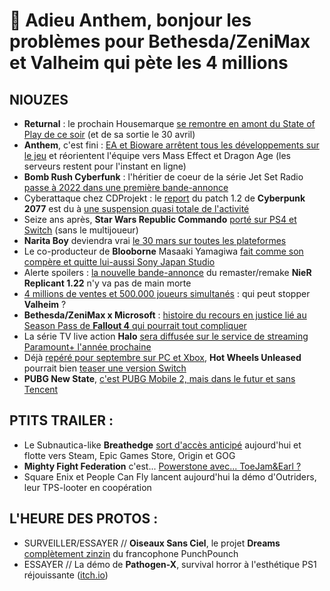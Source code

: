 # 🍌 Adieu Anthem, bonjour les problèmes pour Bethesda/ZeniMax et Valheim qui pète les 4 millions

## NIOUZES

- **Returnal** : le prochain Housemarque [se remontre en amont du State of Play de ce soir](https://www.youtube.com/watch?v=vVy0zALF_gM) (et de sa sortie le 30 avril)
- **Anthem**, c'est fini : [EA et Bioware arrêtent tous les développements sur le jeu](https://blog.bioware.com/2021/02/24/anthem-update/) et réorientent l'équipe vers Mass Effect et Dragon Age (les serveurs restent pour l'instant en ligne)
- **Bomb Rush Cyberfunk** : l'héritier de coeur de la série Jet Set Radio [passe à 2022 dans une première bande-annonce](https://www.youtube.com/watch?v=fckQom8gTvA)
- Cyberattaque chez CDProjekt : le [report](https://www.gamekult.com/actualite/cyberpunk-2077-il-faudra-encore-patienter-pour-la-mise-a-jour-1-2-3050836425.html) du patch 1.2 de **Cyberpunk 2077** est du à [une suspension quasi totale de l'activité](https://www.bloomberg.com/news/articles/2021-02-24/cd-projekt-hack-severely-disrupts-work-on-cyberpunk-game-updates)
- Seize ans après, **Star Wars Republic Commando** [porté sur PS4 et Switch](https://www.youtube.com/watch?v=MTi1KSZt5Jw) (sans le multijoueur)
- **Narita Boy** deviendra vrai [le 30 mars sur toutes les plateformes](https://www.youtube.com/watch?v=N-k1sRGX9aQ)
- Le co-producteur de **Blooborne** Masaaki Yamagiwa [fait comme son compère et quitte lui-aussi Sony Japan Studio](https://www.gamekult.com/actualite/l-autre-producteur-de-bloodborne-quitte-sony-japon-a-son-tour-3050836439.html)
- Alerte spoilers : [la nouvelle bande-annonce](https://www.youtube.com/watch?v=qR-dTcwZVb4) du remaster/remake **NieR Replicant 1.22** n'y va pas de main morte
- [4 millions de ventes et 500.000 joueurs simultanés](https://www.pcgamer.com/valheim-has-now-sold-more-than-4-million-copies/) : qui peut stopper **Valheim** ?
- **Bethesda/ZeniMax x Microsoft** : [histoire du recours en justice lié au Season Pass de **Fallout 4** qui pourrait tout compliquer](https://venturebeat.com/2021/02/23/bethesda-faces-broad-class-action-lawsuit-over-fallout-4-dlc-as-microsoft-takeover-looms/)
- La série TV live action **Halo** [sera diffusée sur le service de streaming Paramount+ l'année prochaine](https://www.gamekult.com/actualite/la-serie-tv-halo-change-de-chaine-et-vise-debut-2022-3050836457.html)
- Déjà [repéré pour septembre sur PC et Xbox](https://www.gamereactor.eu/hot-wheels-unleashed-revealed-via-microsoft-store/), **Hot Wheels Unleased** pourrait bien [teaser une version Switch](https://twitter.com/Hot_Wheels/status/1364606076952465408)
- **PUBG New State**, [c'est PUBG Mobile 2, mais dans le futur et sans Tencent](https://www.youtube.com/watch?v=v-7XAgT1Z1w)

## PTITS TRAILER : 

- Le Subnautica-like **Breathedge** [sort d'accès anticipé](https://www.youtube.com/watch?v=e0dNAq3f5pU) aujourd'hui et flotte vers Steam, Epic Games Store, Origin et GOG
- **Mighty Fight Federation** c'est... [Powerstone avec... ToeJam&Earl ?](https://www.youtube.com/watch?v=nID4IJzneuk)
- Square Enix et People Can Fly lancent aujourd'hui la démo d'Outriders, leur TPS-looter en coopération

## L'HEURE DES PROTOS :

- SURVEILLER/ESSAYER // **Oiseaux Sans Ciel**, le projet **Dreams** [complètement zinzin](https://www.youtube.com/watch?v=jpjp95aoLe4) du francophone PunchPounch
- ESSAYER // La démo de **Pathogen-X**, survival horror à l'esthétique PS1 réjouissante ([itch.io](https://sodaraptor.itch.io/pathogen-x?ac=qfCyYFQF-yt))
